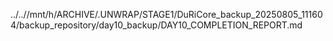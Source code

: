 ../..//mnt/h/ARCHIVE/.UNWRAP/STAGE1/DuRiCore_backup_20250805_111604/backup_repository/day10_backup/DAY10_COMPLETION_REPORT.md
